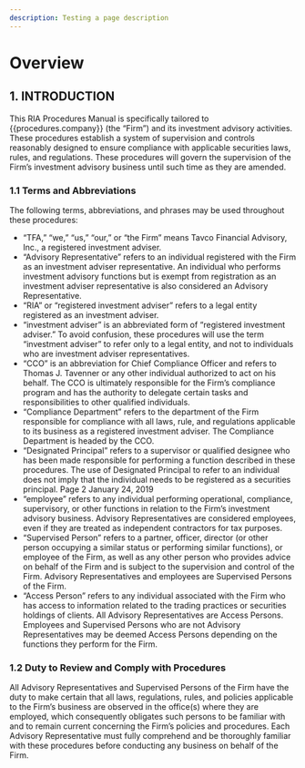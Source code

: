 ```yaml
---
description: Testing a page description
---
```


# Overview

## 1. INTRODUCTION

This RIA Procedures Manual is specifically tailored to {{procedures.company}} \(the “Firm”\) and its investment advisory activities. These procedures establish a system of supervision and controls reasonably designed to ensure compliance with applicable securities laws, rules, and regulations. These procedures will govern the supervision of the Firm’s investment advisory business until such time as they are amended.

### 1.1 Terms and Abbreviations

The following terms, abbreviations, and phrases may be used throughout these procedures: 

* “TFA,” “we,” “us,” “our,” or “the Firm” means Tavco Financial Advisory, Inc., a registered investment adviser. 
* “Advisory Representative” refers to an individual registered with the Firm as an investment adviser representative. An individual who performs investment advisory functions but is exempt from registration as an investment adviser representative is also considered an Advisory Representative. 
* “RIA” or “registered investment adviser” refers to a legal entity registered as an investment adviser. 
* “investment adviser” is an abbreviated form of “registered investment adviser.” To avoid confusion, these procedures will use the term “investment adviser” to refer only to a legal entity, and not to individuals who are investment adviser representatives. 
* “CCO” is an abbreviation for Chief Compliance Officer and refers to Thomas J. Tavenner or any other individual authorized to act on his behalf. The CCO is ultimately responsible for the Firm’s compliance program and has the authority to delegate certain tasks and responsibilities to other qualified individuals. 
* “Compliance Department” refers to the department of the Firm responsible for compliance with all laws, rule, and regulations applicable to its business as a registered investment adviser. The Compliance Department is headed by the CCO. 
* “Designated Principal” refers to a supervisor or qualified designee who has been made responsible for performing a function described in these procedures. The use of Designated Principal to refer to an individual does not imply that the individual needs to be registered as a securities principal. Page 2 January 24, 2019 
* “employee” refers to any individual performing operational, compliance, supervisory, or other functions in relation to the Firm’s investment advisory business. Advisory Representatives are considered employees, even if they are treated as independent contractors for tax purposes. 
* “Supervised Person” refers to a partner, officer, director \(or other person occupying a similar status or performing similar functions\), or employee of the Firm, as well as any other person who provides advice on behalf of the Firm and is subject to the supervision and control of the Firm. Advisory Representatives and employees are Supervised Persons of the Firm. 
* “Access Person” refers to any individual associated with the Firm who has access to information related to the trading practices or securities holdings of clients. All Advisory Representatives are Access Persons. Employees and Supervised Persons who are not Advisory Representatives may be deemed Access Persons depending on the functions they perform for the Firm.

### 1.2 Duty to Review and Comply with Procedures

All Advisory Representatives and Supervised Persons of the Firm have the duty to make certain that all laws, regulations, rules, and policies applicable to the Firm’s business are observed in the office\(s\) where they are employed, which consequently obligates such persons to be familiar with and to remain current concerning the Firm’s policies and procedures. Each Advisory Representative must fully comprehend and be thoroughly familiar with these procedures before conducting any business on behalf of the Firm.

